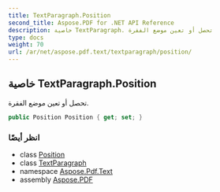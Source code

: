 ```yaml
---
title: TextParagraph.Position
second_title: Aspose.PDF for .NET API Reference
description: خاصية TextParagraph. تحصل أو تعين موضع الفقرة
type: docs
weight: 70
url: /ar/net/aspose.pdf.text/textparagraph/position/
---
```

## خاصية TextParagraph.Position

تحصل أو تعين موضع الفقرة.

```csharp
public Position Position { get; set; }
```

### انظر أيضًا

* class [Position](../../position/)
* class [TextParagraph](../)
* namespace [Aspose.Pdf.Text](../../../aspose.pdf.text/)
* assembly [Aspose.PDF](../../../)